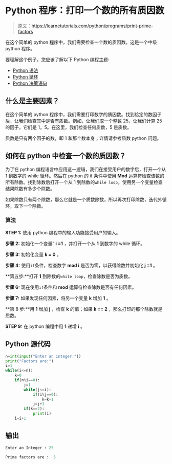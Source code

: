 # Python 程序：打印一个数的所有质因数

> 原文：<https://learnetutorials.com/python/programs/print-prime-factors>

在这个简单的 python 程序中，我们需要检查一个数的质因数。这是一个中级 python 程序。

要理解这个例子，您应该了解以下 Python 编程主题:

*   [Python 语法](../../python/syntax-comments "Python Syntax")
*   [Python 循环](../../python/python-loop-tutorials "Loops in Python")
*   [Python 决策语句](../../python/decision-making-statements "Python decision making statements")

## 什么是主要因素？

在这个简单的 python 程序中，我们需要打印数字的质因数。找到给定的数因子后，让我们检查其中是否有质数。例如，让我们取一个整数 25，让我们计算 25 的因子，它们是 1，5。在这里，我们检查任何质数，5 是质数。

质数是只有两个因子的数，即 1 和那个数本身；详情请参考质数 python 问题。

## 如何在 python 中检查一个数的质因数？

为了在 python 编程语言中应用这一逻辑，我们在接受用户的数字后，打开一个从 1 到数字的 while 循环。然后在 python 的 if 条件中使用 **Mod** 运算符检查该数的所有除数。找到除数后打开一个从 1 到除数的`while loop`。使用另一个变量检查结果除数有多少个除数。

如果除数只有两个除数，那么它就是一个质数除数，所以再次打印除数，迭代外循环，取下一个除数。

### 算法

**STEP 1:** 使用 python 编程中的输入功能接受用户的输入。

**步骤 2:** 初始化一个变量“ **i =1** ，并打开一个从 **1** 到数字的 while 循环。

**步骤 3:** 初始化变量 **k = 0** 。

**步骤 4:** 使用`if`条件，检查数字 **mod i** 是否为零，以获得除数并初始化 **j =1** 。

**第五步:**打开 **1** 到除数的`while loop`，检查除数是否为质数。

**步骤 6:** 现在使用`if`条件和 **mod** 运算符检查除数是否有任何因素。

**步骤 7:** 如果发现任何因素，将另一个变量 **k** 增加 **1** 。

**第 8 步:**用 **1** 增加 **j** ，检查 **k** 的值；如果 **k == 2** ，那么打印的那个除数就是质数。

**STEP 9:** 在 python 编程中用 **1** 递增 **i** 。

## Python 源代码

```py
n=int(input("Enter an integer:"))
print("Factors are:")
i=1
while(i<=n):
    k=0
    if(n%i==0):
        j=1
        while(j<=i):
            if(i%j==0):
                k=k+1
            j=j+1
        if(k==2):
            print(i)
    i=i+1

```

## 输出

```py
Enter an Integer : 25

Prime factors are :  5
```